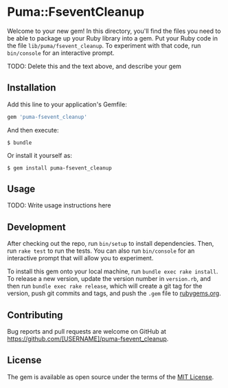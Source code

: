 # Puma::FseventCleanup

Welcome to your new gem! In this directory, you'll find the files you need to be able to package up your Ruby library into a gem. Put your Ruby code in the file `lib/puma/fsevent_cleanup`. To experiment with that code, run `bin/console` for an interactive prompt.

TODO: Delete this and the text above, and describe your gem

## Installation

Add this line to your application's Gemfile:

```ruby
gem 'puma-fsevent_cleanup'
```

And then execute:

    $ bundle

Or install it yourself as:

    $ gem install puma-fsevent_cleanup

## Usage

TODO: Write usage instructions here

## Development

After checking out the repo, run `bin/setup` to install dependencies. Then, run `rake test` to run the tests. You can also run `bin/console` for an interactive prompt that will allow you to experiment.

To install this gem onto your local machine, run `bundle exec rake install`. To release a new version, update the version number in `version.rb`, and then run `bundle exec rake release`, which will create a git tag for the version, push git commits and tags, and push the `.gem` file to [rubygems.org](https://rubygems.org).

## Contributing

Bug reports and pull requests are welcome on GitHub at https://github.com/[USERNAME]/puma-fsevent_cleanup.


## License

The gem is available as open source under the terms of the [MIT License](http://opensource.org/licenses/MIT).

